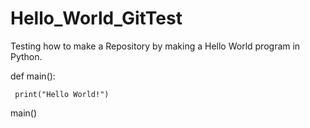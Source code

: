 # Hello_World_GitTest
Testing how to make a Repository by making a Hello World program in Python.

def main():

     print("Hello World!")

main()
